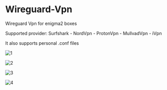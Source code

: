 # Wireguard-Vpn
Wireguard Vpn for enigma2 boxes

Supported provider: Surfshark - NordVpn - ProtonVpn - MullvadVpn - iVpn

It also supports personal .conf files

![1](https://user-images.githubusercontent.com/35741027/210772426-88be32c5-1e04-4664-8e88-31adef68cce6.jpg)

![2](https://user-images.githubusercontent.com/35741027/210772467-6db07402-8d7b-4b1a-8bd8-56d10046bf27.jpg)

![3](https://user-images.githubusercontent.com/35741027/197421962-947b5862-ea5a-4aa0-baa9-1efdb66651df.jpg)

![4](https://user-images.githubusercontent.com/35741027/197421968-2f19e371-62e2-4685-959a-053789f92a02.jpg)
